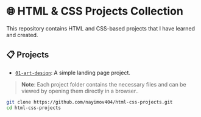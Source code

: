 # 🌐 HTML & CSS Projects Collection

This repository contains HTML and CSS-based projects that I have learned and created.

## 📋 Projects

- [`01-art-design`](https://azykdeveloper.github.io/html-css-projects/01-art-design): A simple landing page project.  


> **Note**: Each project folder contains the necessary files and can be viewed by opening them directly in a browser..

```bash
git clone https://github.com/nayimov404/html-css-projects.git
cd html-css-projects
